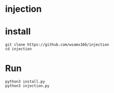 # injection
# install
	git clone https://github.com/wsamx166/injection
	cd injection
# Run
	python3 install.py
	python3 injection.py
